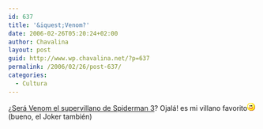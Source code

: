 ```yaml
---
id: 637
title: '&iquest;Venom?'
date: 2006-02-26T05:20:24+02:00
author: Chavalina
layout: post
guid: http://www.wp.chavalina.net/?p=637
permalink: /2006/02/26/post-637/
categories:
  - Cultura
---
```

&iquest;<a href="http://www.alt1040.com/archivo/2006/02/26/el-nuevo-traje-de-spider-man/" target="_blank">Ser&aacute; Venom el supervillano de Spiderman 3</a>? Ojal&aacute;! es mi villano favorito![emo](/imagenes/emoticonos/sonrisa.gif) (bueno, el Joker tambi&eacute;n)